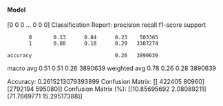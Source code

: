#### Model
[0 0 0 ... 0 0 0]
Classification Report:
              precision    recall  f1-score   support

           0       0.13      0.84      0.23    503365
           1       0.88      0.18      0.29   3387274

    accuracy                           0.26   3890639
   macro avg       0.51      0.51      0.26   3890639
weighted avg       0.78      0.26      0.28   3890639

Accuracy: 0.2615213079393899
Confusion Matrix:
[[ 422405   80960]
 [2792194  595080]]
Confusion Matrix (%):
[[10.85695692  2.08089211]
 [71.7669771  15.29517388]]
